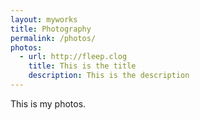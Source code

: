 ```yaml
---
layout: myworks
title: Photography
permalink: /photos/
photos:
  - url: http://fleep.clog
    title: This is the title
    description: This is the description
---
```


This is my photos.
